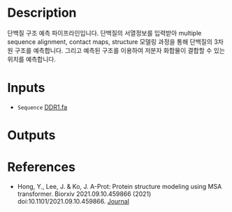 # Description

단백질 구조 예측 파이프라인입니다. 단백질의 서열정보를 입력받아 multiple sequence alignment, contact maps, structure 모델링 과정을 통해 단백질의 3차원 구조를 예측합니다. 그리고 예측된 구조를 이용하여 저분자 화합물이 결합할 수 있는 위치를 예측합니다.

# Inputs

- `Sequence` [DDR1.fa](https://openapi.ad3.io/media/apps/proteins/examples/input/DDR1.fa)

# Outputs

# References

- Hong, Y., Lee, J. & Ko, J. A-Prot: Protein structure modeling using MSA transformer. Biorxiv 2021.09.10.459866 (2021) doi:10.1101/2021.09.10.459866. [Journal](https://www.biorxiv.org/content/10.1101/2021.09.10.459866v1)
